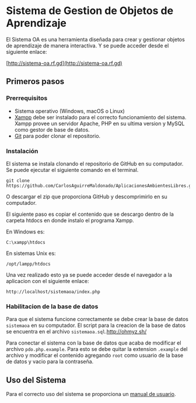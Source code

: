 ﻿# Sistema de Gestion de Objetos de Aprendizaje

El Sistema OA es una herramienta diseñada para crear y gestionar objetos de aprendizaje de manera interactiva. Y se puede acceder desde el siguiente enlace:

[http://sistema-oa.rf.gd](http://sistema-oa.rf.gd)

## Primeros pasos

### Prerrequisitos

- Sistema operativo (Windows, macOS o Linux)
- [Xampp](https://www.apachefriends.org/index.html) debe ser instalado para el correcto funcionamiento del sistema. Xampp provee un servidor Apache, PHP en su ultima version y MySQL como gestor de base de datos.
- [Git](https://git-scm.com/) para poder clonar el repositorio.

### Instalación

El sistema se instala clonando el repositorio de GitHub en su computador. Se puede ejecutar el siguiente comando en el terminal.

```
git clone https://github.com/CarlosAguirreMaldonado/AplicacionesAmbientesLibres.git
```

O descargar el zip que proporciona GitHub y descomprimirlo en su computador.

El siguiente paso es copiar el contenido que se descargo dentro de la carpeta htdocs en donde instalo el programa Xampp. 

En Windows es:

```
C:\xampp\htdocs
```

En sistemas Unix es:

```
/opt/lampp/htdocs
```

Una vez realizado esto ya se puede acceder desde el navegador a la aplicacion con el siguiente enlace:

```
http://localhost/sistemaoa/index.php
```

### Habilitacion de la base de datos

Para que el sistema funcione correctamente se debe crear la base de datos `sistemaoa` en su computador. El script para la creacion de la base de datos se encuentra en el archivo `sistemaoa.sql`.http://ohmyz.sh/

Para conectar el sistema con la base de datos que acaba de modificar el archivo `pdo.php.example`. Para esto se debe quitar la extension `.example` del archivo y modificar el contenido agregando `root` como usuario de la base de datos y vacio para la contraseña.

## Uso del Sistema

Para el correcto uso del sistema se proporciona un [manual de usuario](https://github.com/franizus/SistemaGestionOA/blob/master/Manual-Usuario.pdf).